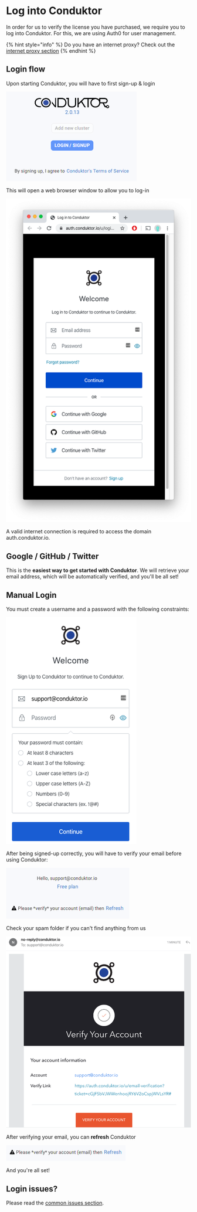 # Log into Conduktor

In order for us to verify the license you have purchased, we require you to log into Conduktor. For this, we are using Auth0 for user management. 

{% hint style="info" %}
Do you have an internet proxy? Check out the [internet proxy section](internet-proxy.md)
{% endhint %}

## Login flow

Upon starting Conduktor, you will have to first sign-up & login

![](../.gitbook/assets/image%20%288%29.png)

This will open a web browser window to allow you to log-in 

![](../.gitbook/assets/screen-shot-2020-04-08-at-10.23.15.png)

A valid internet connection is required to access the domain auth.conduktor.io. 

## Google / GitHub / Twitter

This is the **easiest way to get started with Conduktor**. We will retrieve your email address, which will be automatically verified, and you'll be all set! 

## Manual Login

You must create a username and a password with the following constraints:

![](../.gitbook/assets/image%20%287%29.png)

After being signed-up correctly, you will have to verify your email before using Conduktor:

![](../.gitbook/assets/image.png)

Check your spam folder if you can't find anything from us

![](../.gitbook/assets/image%20%281%29.png)

After verifying your email, you can **refresh** Conduktor

![](../.gitbook/assets/image%20%285%29.png)

And you're all set!

## Login issues?

Please read the [common issues section](login-troubleshooting.md). 

